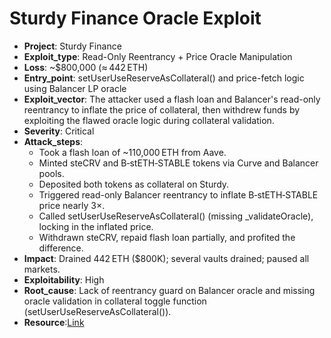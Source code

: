 # Sturdy Finance Oracle Exploit 

- **Project**: Sturdy Finance
- **Exploit_type**: Read-Only Reentrancy + Price Oracle Manipulation
- **Loss**: ~$800,000 (≈ 442 ETH) 
- **Entry_point**: setUserUseReserveAsCollateral() and price-fetch logic using Balancer LP oracle
- **Exploit_vector**: The attacker used a flash loan and Balancer's read-only reentrancy to inflate the price of collateral, then withdrew funds by exploiting the flawed oracle logic during collateral validation.
- **Severity**: Critical
- **Attack_steps**:
    - Took a flash loan of ~110,000 ETH from Aave. 
    - Minted steCRV and B‑stETH‑STABLE tokens via Curve and Balancer pools. 
    - Deposited both tokens as collateral on Sturdy. 
    - Triggered read-only Balancer reentrancy to inflate B‑stETH‑STABLE price nearly 3×.    
    - Called setUserUseReserveAsCollateral() (missing _validateOracle), locking in the inflated price. 
    - Withdrawn steCRV, repaid flash loan partially, and profited the difference. 
- **Impact**: Drained 442 ETH ($800K); several vaults drained; paused all markets. 
- **Exploitability**: High
- **Root_cause**: Lack of reentrancy guard on Balancer oracle and missing oracle validation in collateral toggle function (setUserUseReserveAsCollateral()).
- **Resource**:[Link](https://sturdyfinance.medium.com/exploit-post-mortem-49261493307a)

